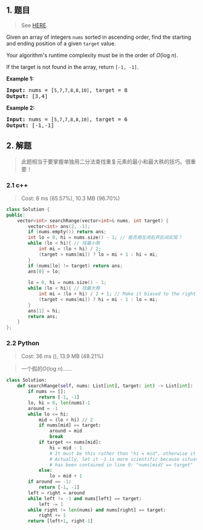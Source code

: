 ## 1. 题目

> See [HERE](https://leetcode.com/problems/find-first-and-last-position-of-element-in-sorted-array/).

<div><p>Given an array of integers <code>nums</code> sorted in ascending order, find the starting and ending position of a given <code>target</code> value.</p>

<p>Your algorithm's runtime complexity must be in the order of <em>O</em>(log <em>n</em>).</p>

<p>If the target is not found in the array, return <code>[-1, -1]</code>.</p>

<p><strong>Example 1:</strong></p>

<pre><strong>Input:</strong> nums = [<code>5,7,7,8,8,10]</code>, target = 8
<strong>Output:</strong> [3,4]</pre>

<p><strong>Example 2:</strong></p>

<pre><strong>Input:</strong> nums = [<code>5,7,7,8,8,10]</code>, target = 6
<strong>Output:</strong> [-1,-1]</pre>
</div>

## 2. 解题

> 此题相当于要掌握单独用二分法查找重复元素的最小和最大秩的技巧。很重要！

### 2.1 c++

> Cost: 8 ms (85.57%), 10.3 MB (96.70%)

```cpp
class Solution {
public:
    vector<int> searchRange(vector<int>& nums, int target) {
        vector<int> ans(2, -1);
        if (nums.empty()) return ans;
        int lo = 0, hi = nums.size() - 1; // 能否用左闭右开区间实现？
        while (lo < hi){ // 找最小秩
            int mi = (lo + hi) / 2;
            (target > nums[mi]) ? lo = mi + 1 : hi = mi;
        }
        if (nums[lo] != target) return ans;
        ans[0] = lo;
        
        lo = 0, hi = nums.size() - 1;
        while (lo < hi){ // 找最大秩
            int mi = (lo + hi) / 2 + 1; // Make it biased to the right
            (target < nums[mi]) ? hi = mi - 1 : lo = mi;
        }
        ans[1] = hi;
        return ans;
    }
};
```

### 2.2 Python

> Cost: 36 ms (), 13.9 MB (48.21%)

> 一个假的<em>O</em>(log <em>n</em>)......

```python
class Solution:
    def searchRange(self, nums: List[int], target: int) -> List[int]:
        if nums == []:
            return [-1, -1]
        lo, hi = 0, len(nums)-1
        around = -1
        while lo <= hi:
            mid = (lo + hi) // 2
            if nums[mid] == target:
                around = mid
                break
            if target <= nums[mid]:
                hi = mid - 1    
                # It must be this rather than "hi = mid", otherwise it may loop forever.
                # Actually, let it -1 is more scientific because situation "target==nus[mid]"
                # has been contained in line 9: "nums[mid] == target"
            else:
                lo = mid + 1
        if around == -1:
            return [-1, -1]
        left = right = around
        while left != -1 and nums[left] == target:
            left -= 1
        while right != len(nums) and nums[right] == target:
            right += 1
        return [left+1, right-1]
```
